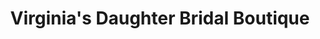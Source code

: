 ---
title: "Virginia's Daughter Bridal Boutique"
url: /suffolk/virginias-daughter-bridal-boutique/
shop: clothes
---